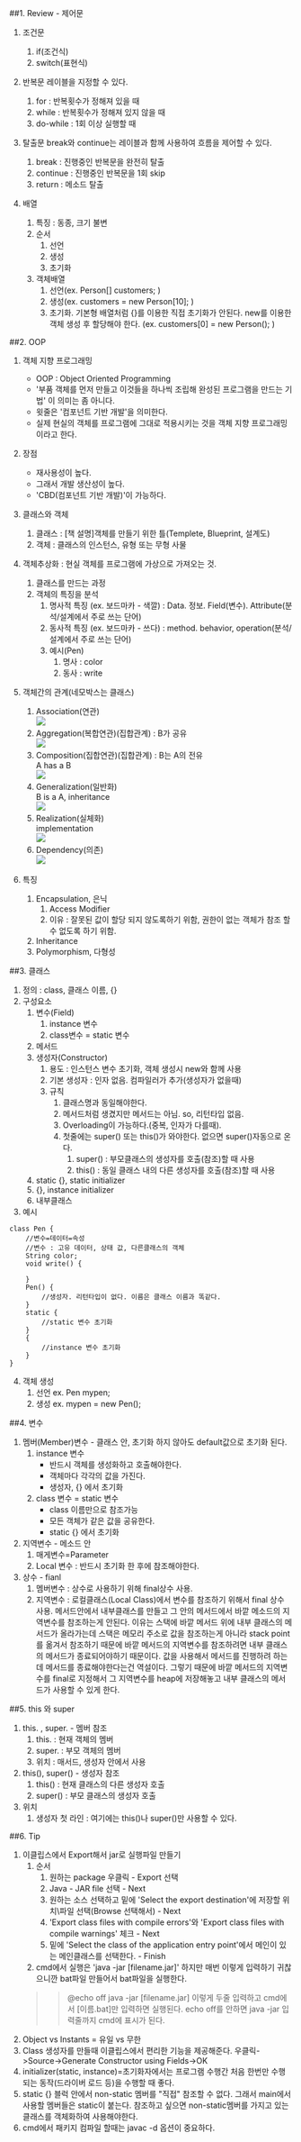 ##1. Review - 제어문
1. 조건문
	1. if(조건식)
	2. switch(표현식)
2. 반복문
레이블을 지정할 수 있다.
	1. for : 반복횟수가 정해져 있을 때
	2. while : 반복횟수가 정해져 있지 않을 때
	3. do-while : 1회 이상 실행할 때
3. 탈출문
break와 continue는 레이블과 함께 사용하여 흐름을 제어할 수 있다.

	1. break : 진행중인 반복문을 완전히 탈출
	2. continue : 진행중인 반복문을 1회 skip
	3. return : 메소드 탈출
4. 배열
	1. 특징 : 동종, 크기 불변
	2. 순서
		1. 선언
		2. 생성
		3. 초기화
	3. 객체배열
		1. 선언(ex. Person[] customers; )
		2. 생성(ex. customers = new Person[10]; )
		3. 초기화. 기본형 배열처럼 {}를 이용한 직접 초기화가 안된다. new를 이용한 객체 생성 후 할당해야 한다.
		(ex. customers[0] = new Person(); )

##2. OOP
1. 객체 지향 프로그래밍
	* OOP : Object Oriented Programming
	* '부품 객체를 먼저 만들고 이것들을 하나씩 조립해 완성된 프로그램을 만드는 기법' 이 의미는 좀 아니다.
	* 윗줄은 '컴포넌트 기반 개발'을 의미한다.
	* 실제 현실의 객체를 프로그램에 그대로 적용시키는 것을 객체 지향 프로그래밍이라고 한다.
2. 장점
	* 재사용성이 높다.
	* 그래서 개발 생산성이 높다.
	* 'CBD(컴포넌트 기반 개발)'이 가능하다.
3. 클래스와 객체
	1. 클래스 : [책 설명]객체를 만들기 위한 틀(Templete, Blueprint, 설계도)
	2. 객체 : 클래스의 인스턴스, 유형 또는 무형 사물
4. 객체추상화 : 현실 객체를 프로그램에 가상으로 가져오는 것.
	1. 클래스를 만드는 과정
	2. 객체의 특징을 분석
		1. 명사적 특징 (ex. 보드마카 - 색깔) : Data. 정보. Field(변수). Attribute(분석/설계에서 주로 쓰는 단어)
		2. 동사적 특징 (ex. 보드마카 - 쓰다) : method. behavior, operation(분석/설계에서 주로 쓰는 단어)
		3. 예시(Pen)
			1. 명사 : color
			2. 동사 : write
5. 객체간의 관계(네모박스는 클래스)
	1. Association(연관)  
	![](http://2.bp.blogspot.com/-tHdmVUbjYuk/Vqq_h8CQ4BI/AAAAAAAAAag/LHiGlR054HE/s1600/27-1.png)
	2. Aggregation(복합연관)(집합관계) : B가 공유  
	![](http://2.bp.blogspot.com/-M6XWFVZOe1k/VqrD9j9DZsI/AAAAAAAAAao/y6Kb758hYmI/s1600/27-2.png)
	3. Composition(집합연관)(집합관계) : B는 A의 전유  
		A has a B  
	![](http://3.bp.blogspot.com/-ecWFD37vg-8/VqrD_glHFwI/AAAAAAAAAbA/7_RRe9UVrok/s1600/27-3.png)
	4. Generalization(일반화)  
		B is a A, inheritance  
	![](http://2.bp.blogspot.com/-k2KSg0e5od4/VqrD_nx0-EI/AAAAAAAAAbI/2nNN17gEbrE/s1600/27-4.png)
	5. Realization(실체화)  
		implementation  
	![](http://3.bp.blogspot.com/-GiE_5cl5Lks/VqrD_tRFjSI/AAAAAAAAAbM/FbiIcra0Qlc/s1600/27-5.png)
	6. Dependency(의존)  
	![](http://1.bp.blogspot.com/-Yn9GKRWto0I/VqrEAaMY0PI/AAAAAAAAAbE/S1zWMVUlfvs/s1600/27-6.png)

6.  특징
	1. Encapsulation, 은닉
		1. Access Modifier
		2. 이유 : 잘못된 값이 할당 되지 않도록하기 위함, 권한이 없는 객체가 참조 할 수 없도록 하기 위함.
	2. Inheritance
	3. Polymorphism, 다형성

##3. 클래스
1. 정의 : class, 클래스 이름, {}
2. 구성요소
	1. 변수(Field)
		1. instance 변수
		2. class변수 = static 변수
	2. 메서드
	3. 생성자(Constructor)
		1. 용도 : 인스턴스 변수 초기화, 객체 생성시 new와 함께 사용
		2. 기본 생성자 : 인자 없음. 컴파일러가 추가(생성자가 없을때)
		3. 규칙
			1. 클래스명과 동일해야한다.
			2. 메서드처럼 생겼지만 메서드는 아님. so, 리턴타입 없음.
			3. Overloading이 가능하다.(중복, 인자가 다를때).
			4. 첫줄에는 super() 또는 this()가 와야한다. 없으면 super()자동으로 온다.
				1. super() : 부모클래스의 생성자를 호출(참조)할 때 사용
				2. this() : 동일 클래스 내의 다른 생성자를 호출(참조)할 때 사용
	4. static {}, static initializer
	5. {}, instance initializer
	6. 내부클래스
3. 예시
```
class Pen {
	//변수=데이터=속성
	//변수 : 고유 데이터, 상태 값, 다른클래스의 객체
	String color;
	void write() {

	}
	Pen() {
		//생성자. 리턴타입이 없다. 이름은 클래스 이름과 똑같다.
	}
	static {
		//static 변수 초기화
	}
	{
		//instance 변수 초기화
	}
}
```
4. 객체 생성
	1. 선언 ex. Pen mypen;
	2. 생성 ex. mypen = new Pen();

##4. 변수
1. 멤버(Member)변수 - 클래스 안, 초기화 하지 않아도 default값으로 초기화 된다.
	1. instance 변수
		* 반드시 객체를 생성화하고 호출해야한다.
		* 객체마다 각각의 값을 가진다.
		* 생성자, {} 에서 초기화
	2. class 변수 = static 변수
		* class 이름만으로 참조가능
		* 모든 객체가 같은 값을 공유한다.
		* static {} 에서 초기화
2. 지역변수 - 메소드 안
	1. 매게변수=Parameter
	2. Local 변수 : 반드시 초기화 한 후에 참조해야한다.
3. 상수 - fianl
	1. 멤버변수 : 상수로 사용하기 위해 final상수 사용.
	2. 지역변수 : 로컬클래스(Local Class)에서 변수를 참조하기 위해서 final 상수 사용.
	메서드안에서 내부클래스를 만들고 그 안의 메서드에서 바깥 메소드의 지역변수를 참조하는게 안된다.
	이유는 스택에 바깥 메서드 위에 내부 클래스의 메서드가 올라가는데 스택은 메모리 주소로 값을 참조하는게 아니라 stack point를 옮겨서 참조하기 때문에 바깥 메서드의 지역변수를 참조하려면 내부 클래스의 메서드가 종료되어야하기 때문이다. 값을 사용해서 메서드를 진행하려 하는데 메서드를 종료해야한다는건 역설이다.
	그렇기 때문에 바깥 메서드의 지역변수를 final로 지정해서 그 지역변수를 heap에 저장해놓고 내부 클래스의 메서드가 사용할 수 있게 한다.

##5. this 와 super
1. this. , super. - 멤버 참조
	1. this. : 현재 객체의 멤버
	2. super. : 부모 객체의 멤버
	3. 위치 : 매서드, 생성자 안에서 사용
2. this(), super() - 생성자 참조
	1. this() : 현재 클래스의 다른 생성자 호출
	2. super() : 부모 클래스의 생성자 호출
3. 위치
	1. 생성자 첫 라인 : 여기에는 this()나 super()만 사용할 수 있다.

##6. Tip
1. 이클립스에서 Export해서 jar로 실행파일 만들기
	1. 순서
		1. 원하는 package 우클릭 - Export 선택
		2. Java - JAR file 선택 - Next
		3. 원하는 소스 선택하고 밑에 'Select the export destination'에 저장할 위치\파일 선택(Browse 선택해서) - Next
		4. 'Export class files with compile errors'와 'Export class files with compile warnings' 체크 - Next
		5. 밑에 'Select the class of the application entry point'에서 메인이 있는 메인클래스를 선택한다. - Finish
	2. cmd에서 실행은 'java -jar [filename.jar]'
	하지만 매번 이렇게 입력하기 귀찮으니깐 bat파일 만들어서 bat파일을 실행한다.
	>>@echo off
	>>java -jar [filename.jar]
	이렇게 두줄 입력하고 cmd에서 [이름.bat]만 입력하면 실행된다.
	echo off를 안하면 java -jar 입력줄까지 cmd에 표시가 된다.
2. Object vs Instants = 유일 vs 무한
3. Class 생성자를 만들때 이클립스에서 편리한 기능을 제공해준다.
우클릭->Source->Generate Constructor using Fields->OK
4. initializer(static, instance)=초기화자에서는 프로그램 수행간 처음 한번만 수행 되는 동작(드라이버 로드 등)을 수행할 때 좋다.
5. static {} 블럭 안에서 non-static 멤버를 "직접" 참조할 수 없다.
그래서 main에서 사용할 멤버들은 static이 붙는다.
참조하고 싶으면 non-static멤버를 가지고 있는 클래스를 객체화하여 사용해야한다.
6. cmd에서 패키지 컴파일 할때는 javac -d 옵션이 중요하다.
